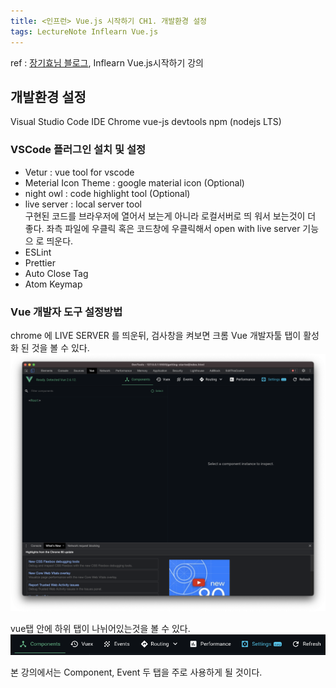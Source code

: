 ```yaml
---
title: <인프런> Vue.js 시작하기 CH1. 개발환경 설정
tags: LectureNote Inflearn Vue.js
---
```


ref : [장기효님 블로그](https://joshua1988.github.io/web-development/vuejs/vuejs-tutorial-for-beginner/), Inflearn Vue.js시작하기 강의

## 개발환경 설정

Visual Studio Code IDE
Chrome vue-js devtools
npm (nodejs LTS)

### VSCode 플러그인 설치 및 설정

- Vetur : vue tool for vscode
- Meterial Icon Theme : google material icon (Optional)
- night owl : code highlight tool (Optional)
- live server : local server tool  
  구현된 코드를 브라우저에 열어서 보는게 아니라 로컬서버로 띄
  워서 보는것이 더 좋다. 좌측 파일에 우클릭 혹은 코드창에 우클릭해서 open with live server 기능으
  로 띄운다.
- ESLint
- Prettier
- Auto Close Tag
- Atom Keymap

### Vue 개발자 도구 설정방법

chrome 에 LIVE SERVER 를 띄운뒤, 검사창을 켜보면 크롬 Vue 개발자툴 탭이 활성화 된 것을 볼 수 있다.
![](/assets/img/LectureNote/Inflearn/startvue/chrome-vue-devtool-1.png)

vue탭 안에 하위 탭이 나뉘어있는것을 볼 수 있다.
![](/assets/img/LectureNote/Inflearn/startvue/chrome-vue-devtool-2.png)

본 강의에서는 Component, Event 두 탭을 주로 사용하게 될 것이다.
